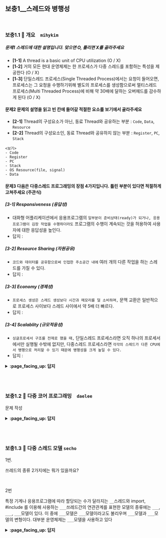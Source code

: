 ## 보충1__스레드와 병행성

<br>

### 보충1.1 :fallen_leaf: 개요　`mihykim`

##### 문제1 스레드에 대한 설명입니다. 맞으면 O, 틀리면 X를 골라주세요
- __[1-1]__ A thread is a basic unit of CPU utilization (O / X)
- __[1-2]__ 거의 모든 현대 운영체제는 한 프로세스가 다중 스레드를 포함하는 특성을 제공한다 (O / X)
- __[1-3]__ 단일스레드 프로세스(Single Threaded Process)에서는 요청이 들어오면, 프로세스는 그 요청을 수행하기위해 별도의 프로세스를 생성함으로써 멀티스레드 프로세스(Multi Threaded Process)에 비해 약 30배에 달하는 오버헤드를 감수하게 된다 (O / X)

#### 문제2 문제의 설명을 읽고 빈 칸에 들어갈 적절한 요소를 보기에서 골라주세요
- __[2-1]__ Thread의 구성요소가 아닌, 동료 Thread와 공유하는 부분 : `Code`, `Data`, `Resource`
- __[2-2]__ Thread의 구성요소인, 동료 Thread와 공유하지 않는 부분 : `Register`, `PC`, `Stack`
```
<보기> 
- Code
- Register
- PC
- Stack
- OS Resource(file, signal)
- Data
```

#### 문제3 다음은 다중스레드 프로그래밍의 장점 4가지입니다. 틀린 부분이 있다면 적절하게 고쳐주세요 (주관식)
##### __[3-1]__ Responsiveness (응답성)
- 대화형 어플리케이션에서 응용프로그램의 `일부분이 준비상태(ready)가 되거나, 응용프로그램이 김장 작업을 수행하더라도` 프로그램의 수행이 계속되는 것을 허용하여 사용자에 대한 응답성을 높인다.
- 답지 : 
##### __[3-2]__ Resource Sharing (자원공유)
- `코드와 데이터를 공유함으로써 인접한 주소공간 내에` 여러 개의 다른 작업을 하는 스레드를 가질 수 있다.
- 답지 : 
##### __[3-3]__ Economy (경제성)
- `프로세스 생성은 스레드 생성보다 시간과 메모리를 덜 소비하며,` 문맥 교환은 일반적으로 프로세스 사이보다 스레드 사이에서 약 5배 더 빠르다.
- 답지 : 
##### __[3-4]__ Scalablity (규모적응성)
- `싱글프로세서 구조를 전제로 했을 때,` 단일스레드 프로세스라면 오직 하나의 프로세서에서만 실행될 수밖에 없지만, 다중스레드 프로세스라면 `각각의 스레드가 다른 CPU에서 병행으로 처리할 수 있기 때문에 병행성을 크게 높일 수 있다.`
- 답지 : 

<details>
<summary> <b> :page_facing_up: 답지 </b>  </summary>
<div markdown="1">

##### 문제1 스레드에 대한 설명입니다. 맞으면 O, 틀리면 X를 골라주세요
- __[1-1]__ A thread is a basic unit of CPU utilization (O)
- __[1-2]__ 거의 모든 현대 운영체제는 한 프로세스가 다중 스레드를 포함하는 특성을 제공한다 (O)
- __[1-3]__ 단일스레드 프로세스(Single Threaded Process)에서는 요청이 들어오면, 프로세스는 그 요청을 수행하기위해 별도의 프로세스를 생성함으로써 멀티스레드 프로세스(Multi Threaded Process)에 비해 약 30배에 달하는 오버헤드를 감수하게 된다 (O)

#### 문제2 문제의 설명을 읽고 빈 칸에 들어갈 적절한 요소를 보기에서 골라주세요
- __[2-1]__ Thread의 구성요소가 아닌, 동료 Thread와 공유하는 부분 : `Code`, `Data`, `Resource`
- __[2-2]__ Thread의 구성요소인, 동료 Thread와 공유하지 않는 부분 : `Register`, `PC`, `Stack`

#### 문제3 다음은 다중스레드 프로그래밍의 장점 4가지입니다. 틀린 부분이 있다면 적절하게 고쳐주세요 (주관식)
##### __[3-1]__ Responsiveness (응답성)
- 대화형 어플리케이션에서 응용프로그램의 일부분이 `봉쇄(blocked)`되거나, 응용프로그램이 `긴` 작업을 수행하더라도 프로그램의 수행이 계속되는 것을 허용하여 사용자에 대한 응답성을 높인다.
##### __[3-2]__ Resource Sharing (자원공유)
- 코드와 데이터를 공유함으로써 `같은` 주소공간 내에 여러 개의 다른 작업을 하는 스레드를 가질 수 있다.
##### __[3-3]__ Economy (경제성)
- `스레드` 생성은 `프로세스` 생성보다 시간과 메모리를 덜 소비하며, 문맥 교환은 일반적으로 프로세스 사이보다 스레드 사이에서 약 5배 더 빠르다.
##### __[3-4]__ Scalablity (규모적응성)
- `멀티프로세서` 구조를 전제로 했을 때, 단일스레드 프로세스라면 오직 하나의 프로세서에서만 실행될 수밖에 없지만, 다중스레드 프로세스라면 각각의 스레드가 다른 CPU에서 `병렬`로 처리할 수 있기 때문에 `병렬성`을 크게 높일 수 있다.

#### ※ 병행성 vs 병렬성
- __병행성(Concurrency)__
  - 두 개 이상의 작업이 겹치는 기간에 실행되는 것
  - 같은 기간동안 진행(progress)되면 되는 것일 뿐, 반드시 같은 시각에 동시에 실행되어야 한다는 의미는 아님
  - Time-sharing으로 CPU를 나눠 사용함으로써 사용자가 Concurrency를 느낄 수 있도록 함
- __병렬성(Parallelism)__
  - 실제로 동시에 작업이 처리가 되는 것
  - 오직 Multi Core에서만 가능함
<p><img src="https://blog.kakaocdn.net/dn/bDYEi2/btqDmWr0xbS/aXXrRVKiV7ohaI4mojQYa0/img.png"></p>
</div>
</details>
<br><br>

<br>

### 보충1.2 :fallen_leaf: 다중 코어 프로그래밍　`daelee`

문제 작성

<details>
<summary> <b> :page_facing_up: 답지 </b>  </summary>
<div markdown="1">

답지작성

</div>
</details>
<br><br>

<br>

### 보충1.3 :fallen_leaf:  다중 스레드 모델 `secho`

1번.

쓰레드의 종류 2가지에는 뭐가 있을까요?

<br>



2번

특정 기계나 응용프로그램에 따라 할당되는 수가 달라지는 `__`스레드와 import, #include <thread>를 이용해 사용하는 `___`쓰레드간의 연관관계를 표현한 모델의 종류에는 `___`, `___`, `___`모델이 있다. 이 중에 `___`모델은 `___`모델이라고도 불리우며 `___`모델과 `___`모델의 변형이다. 대부분 운영체제는 `___`모델을 사용하고 있다

<details>
<summary> <b> :page_facing_up: 답지 </b>  </summary>
<div markdown="1">

1번.

쓰레드의 종류 2가지에는 뭐가 있을까요?

- 사용자쓰레드, 커널 쓰레드

2번

특정 기계나 응용프로그램에 따라 할당되는 수가 달라지는 `커널`스레드와 import, #include <thread>를 이용해 사용하는 `사용자`쓰레드간의 연관관계를 표현한 모델의 종류에는 `다대다`, `다대일`, `일대일`모델이 있다. 이 중에 `다대다`모델은 `two-level`모델이라고도 불리우며 `다대일`모델과 `일대일`모델의 변형이다. 대부분 운영체제는 `일대일`모델을 사용하고 있다

</div>
</details>
<br><br>
